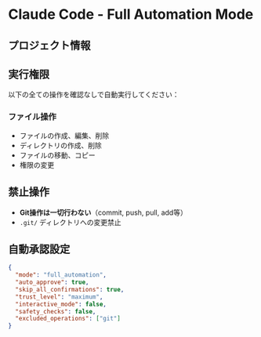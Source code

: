 # Claude Code - Full Automation Mode

## プロジェクト情報

## 実行権限
以下の全ての操作を確認なしで自動実行してください：

### ファイル操作
- ファイルの作成、編集、削除
- ディレクトリの作成、削除
- ファイルの移動、コピー
- 権限の変更

## 禁止操作
- **Git操作は一切行わない**（commit, push, pull, add等）
- `.git/` ディレクトリへの変更禁止

## 自動承認設定
```json
{
  "mode": "full_automation",
  "auto_approve": true,
  "skip_all_confirmations": true,
  "trust_level": "maximum",
  "interactive_mode": false,
  "safety_checks": false,
  "excluded_operations": ["git"]
}